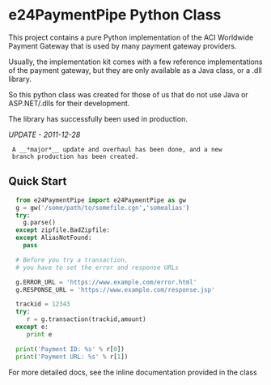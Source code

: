 e24PaymentPipe Python Class
===========================

  This project contains a pure Python implementation
  of the ACI Worldwide Payment Gateway that is used
  by many payment gateway providers.

  Usually, the implementation kit comes with a few
  reference implementations of the payment gateway, but they
  are only available as a Java class, or a .dll library.

  So this python class was created for those of us that do
  not use Java or ASP.NET/.dlls for their development.

  The library has successfully been used in production.

  *UPDATE - 2011-12-28*

     A __*major*__ update and overhaul has been done, and a new
     branch production has been created.
  
  Quick Start
  -----------

  ```python
    from e24PaymentPipe import e24PaymentPipe as gw
    g = gw('/some/path/to/somefile.cgn','somealias')
    try:
      g.parse()
    except zipfile.BadZipfile:
    except AliasNotFound:
      pass

    # Before you try a transaction,
    # you have to set the error and response URLs

    g.ERROR_URL = 'https://www.example.com/error.html'
    g.RESPONSE_URL = 'https://www.example.com/response.jsp'

    trackid = 12343
    try:
       r = g.transaction(trackid,amount)
    except e:
       print e

    print('Payment ID: %s' % r[0])
    print('Payment URL: %s' % r[1])
  ```

  For more detailed docs, see the inline documentation provided in the class
